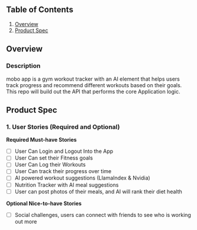 ## Table of Contents

1. [Overview](#Overview)
2. [Product Spec](#Product-Spec)

## Overview

### Description

mobo app is a gym workout tracker with an AI element that helps users track progress and recommend different workouts based on their goals. This repo will build out the API that performs the core Application logic.

## Product Spec

### 1. User Stories (Required and Optional)

**Required Must-have Stories**

- [ ] User Can Login and Logout Into the App
- [ ] User Can set their Fitness goals
- [ ] User Can Log their Workouts
- [ ] User Can track their progress over time
- [ ] AI powered workout suggestions (LlamaIndex & Nvidia)
- [ ] Nutrition Tracker with AI meal suggestions
- [ ] User can post photos of their meals, and AI will rank their diet health

**Optional Nice-to-have Stories**
- [ ] Social challenges, users can connect with friends to see who is working out more

